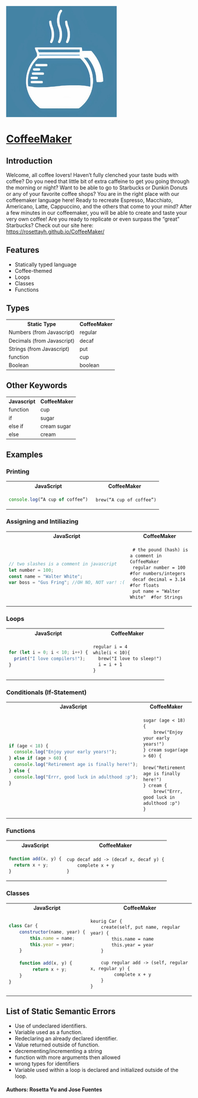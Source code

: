 <img src=./docs/imgs/logo.jpg width="300" height="300">

# [CoffeeMaker](https://rosettayh.github.io/CoffeeMaker/)

## Introduction

Welcome, all coffee lovers! Haven’t fully clenched your taste buds with coffee? Do you need that little bit of extra caffeine to get you going through the morning or night? Want to be able to go to Starbucks or Dunkin Donuts or any of your favorite coffee shops? You are in the right place with our coffeemaker language here! Ready to recreate Espresso, Macchiato, Americano, Latte, Cappuccino, and the others that come to your mind? After a few minutes in our coffeemaker, you will be able to create and taste your very own coffee! Are you ready to replicate or even surpass the “great” Starbucks? Check out our site here: https://rosettayh.github.io/CoffeeMaker/

## Features

- Statically typed language
- Coffee-themed
- Loops
- Classes
- Functions

## Types

<table>
  <tr>
    <th>Static Type</th>
    <th>CoffeeMaker</th>
  </tr>
  <tr>
    <td>Numbers (from Javascript)</td>
	<td>regular</td>
  </tr>
  <tr>
    <td>Decimals (from Javascript)</td>
	<td>decaf</td>
  </tr>
  <tr>
    <td>Strings (from Javascript)</td>
	<td>put</td>
  </tr>
  <tr>
    <td>function</td>
    <td>cup</td>
  </tr>
    <tr>
    <td>Boolean</td>
    <td>boolean</td>
  </tr>
</table>

## Other Keywords

<table>
  <tr>
    <th>Javascript</th>
    <th>CoffeeMaker</th>
  </tr>
  <tr>
    <td>function</td>
    <td>cup</td>
  </tr>
  <tr>
    <td>if</td>
    <td>sugar</td>
  </tr>
  <tr>
    <td>else if</td>
    <td>cream sugar</td>
  </tr>
  <tr>
    <td>else</td>
    <td>cream</td>
  </tr>
</table>

## Examples

### Printing

<table>
<tr> <th>JavaScript</th><th>CoffeeMaker</th><tr>
</tr>
<td>

```javascript
console.log(“A cup of coffee”)
```

</td>

<td>

```
 brew(“A cup of coffee”)
```

</td>
</table>

### Assigning and Intiliazing

<table>
<tr> <th>JavaScript</th><th>CoffeeMaker</th><tr>
</tr>
<td>

```javascript
// two slashes is a comment in javascript
let number = 100;
const name = "Walter White";
var boss = "Gus Fring"; //OH NO, NOT var! :(
```

</td>

<td>

```
 # the pound (hash) is a comment in CoffeeMaker
 regular number = 100 	#for numbers/integers
 decaf decimal = 3.14 	#for floats
 put name = "Walter White" 	#for Strings
```

</td>
</table>

### Loops

<table>
<tr> <th>JavaScript</th><th>CoffeeMaker</th><tr>
</tr>
<td>

```javascript
for (let i = 0; i < 10; i++) {
  print("I love compilers!");
}
```

</td>

<td>

```
regular i = 4
while(i < 10){
  brew("I love to sleep!")
  i = i + 1
}
```

</td>
</table>

### Conditionals (If-Statement)

<table>
<tr> <th>JavaScript</th><th>CoffeeMaker</th><tr>
</tr>
<td>

```javascript
if (age < 18) {
  console.log("Enjoy your early years!");
} else if (age > 60) {
  console.log("Retirement age is finally here!");
} else {
  console.log("Errr, good luck in adulthood :p");
}
```

</td>

<td>

```
sugar (age < 18) {
    brew("Enjoy your early years!")
} cream sugar(age > 60) {
    brew("Retirement age is finally here!")
} cream {
    brew("Errr, good luck in adulthood :p")
}
```

</td>
</table>

### Functions

<table>
<tr> <th>JavaScript</th><th>CoffeeMaker</th><tr>
</tr>
<td>

```javascript
function add(x, y) {
  return x + y;
}
```

</td>

<td>

```
cup decaf add -> (decaf x, decaf y) {
    complete x + y
}
```

</td>
</table>

### Classes

<table>
<tr> <th>JavaScript</th><th>CoffeeMaker</th><tr>
</tr>
<td>

```javascript
class Car {
    constructor(name, year) {
        this.name = name;
        this.year = year;
    }

    function add(x, y) {
         return x + y;
    }
}
```

</td>

<td>

```
keurig Car {
    create(self, put name, regular year) {
        this.name = name
        this.year = year
    }

    cup regular add -> (self, regular x, regular y) {
         complete x + y
    }
}
```

</td>
</table>

## List of Static Semantic Errors

- Use of undeclared identifiers.
- Variable used as a function.
- Redeclaring an already declared identifier.
- Value returned outside of function.
- decrementing/incrementing a string
- function with more arguments then allowed
- wrong types for identifiers
- Variable used within a loop is declared and initialized outside of the loop.

#### Authors: Rosetta Yu and Jose Fuentes
